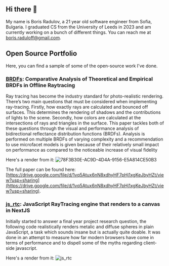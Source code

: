 ## Hi there 👋
My name is Boris Radulov, a 21 year old software engineer from Sofia, Bulgaria. I graduated CS from the University of Leeds in 2023 and am currently working on a bunch of different things.
You can reach me at [boris.raduloff@gmail.com](mailto:boris.raduloff@gmail.com).

## Open Source Portfolio
Here, you can find a sample of some of the open-source work I've done.

### [BRDFs](https://gitlab.com/BorisRadulov/final_year_project): Comparative Analysis of Theoretical and Empirical BRDFs in Offline Raytracing
Ray tracing has become the industry standard for photo-realistic rendering. There’s two main questions that must be considered when implementing ray-tracing. Firstly, how exactly rays are calculated and bounced off surfaces. This determines the rendering of shadows and the contributions of lights to the scene. Secondly, how colors are calculated at the intersections of rays and triangles in the surface. This paper tackles both of these questions through the visual and performance analysis of bidirectional reflectance distribution functions (BRDFs). Analysis is performed on multiple BRDFs of varying complexity and a recommendation to use microfacet models is given because of their relatively small impact on performance as compared to the noticeable increase of visual fidelity

Here's a render from it:
![78F3B30E-AC9D-4D4A-9156-E5A814CE50B3](https://github.com/BobbyRaduloff/BobbyRaduloff/assets/17109226/a257bc4e-4c2b-4f4e-948e-e142cc1b084a)

The full paper can be found here: [https://drive.google.com/file/d/1vq5Atux6nN8xdhyHF7pHj1xgKeJbyHZt/view?usp=sharing](https://drive.google.com/file/d/1vq5Atux6nN8xdhyHF7pHj1xgKeJbyHZt/view?usp=sharing).

### [js_rtc](https://github.com/BobbyRaduloff/js_rtc): JavaScript RayTracing engine that renders to a canvas in NextJS
Initially started to answer a final year project research question, the following code realistically renders metalic and diffuse spheres in plain JavaScript, a task which sounds insane but is actually quite doable. It was done in an attempt to measure how far modern browsers have come in terms of performance and to dispell some of the myths regarding client-side javascript.

Here's a render from it:
![js_rtc](https://user-images.githubusercontent.com/17109226/224798346-a2d66907-beab-48db-a866-6b6070fe29eb.png)
